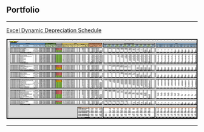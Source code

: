 ## Portfolio

---

[Excel Dynamic Depreciation Schedule](/sample_page)

<img src="images/Dynamic Depreciation Schedule.PNG?raw=true"/>

---
